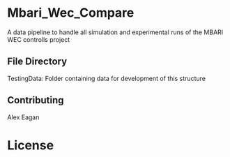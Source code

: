 # Mbari_Wec_Compare
A data pipeline to handle all simulation and experimental runs of the MBARI WEC controlls project

## File Directory
TestingData: Folder containing data for development of this structure


## Contributing
Alex Eagan

# License